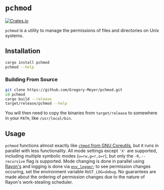 # `pchmod`

[![Crates.io][shields.io]][crates.io]

`pchmod` is a utility to manage the permissions of files and directories on
Unix systems.

## Installation

```sh
cargo install pchmod
pchmod --help
```

### Building From Source

```sh
git clone https://github.com/Gregory-Meyer/pchmod.git
cd pchmod
cargo build --release
target/release/pchmod --help
```

You will then need to copy the binaries from `target/release` to somewhere in
your `PATH`, like `/usr/local/bin`.

## Usage

`pchmod` functions almost exactly like [`chmod` from GNU Coreutils][chmod], but
it runs in parallel with less functionality. All mode settings except `'X'` are
supported, including multiple symbolic modes (`u=rw,g=r,o=r`), but only the
`-R,--recursive` flag is supported. Mode changing is done in parallel using
[Rayon's][rayon] and logging is done via [`env_logger`][env_logger]; to see
permission changes occuring, set the environment variable `RUST_LOG=debug`. No
guarantees are made about the ordering of permission changes due to the nature
of Rayon's work-stealing scheduler.

[crates.io]: https://crates.io/crates/pchmod
[shields.io]: https://img.shields.io/crates/v/pchmod.svg
[chmod]: https://www.gnu.org/software/coreutils/manual/html_node/chmod-invocation.html#chmod-invocation
[rayon]: https://github.com/rayon-rs/rayon
[env_logger]: https://github.com/sebasmagri/env_logger
